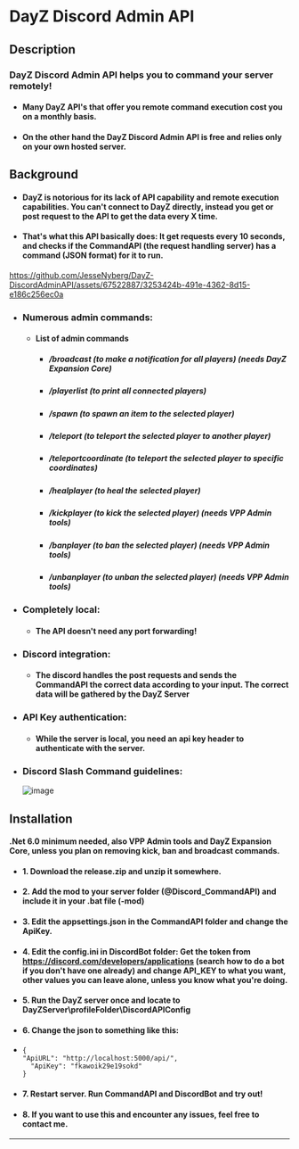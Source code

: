 # DayZ Discord Admin API


## Description
### **DayZ Discord Admin API helps you to command your server remotely!**

- #### Many DayZ API's that offer you remote command execution cost you on a monthly basis.
- #### On the other hand the DayZ Discord Admin API is free and relies only on your own hosted server.

## Background
  - #### DayZ is notorious for its lack of API capability and remote execution capabilities. You can't connect to DayZ directly, instead you get or post request to the API to get the data every X time.
  - #### That's what this API basically does: It get requests every 10 seconds, and checks if the CommandAPI (the request handling server) has a command (JSON format) for it to run.


https://github.com/JesseNyberg/DayZ-DiscordAdminAPI/assets/67522887/3253424b-491e-4362-8d15-e186c256ec0a



- ### **Numerous admin commands**: 
  - #### List of admin commands
    - #####  /broadcast (to make a notification for all players) (needs DayZ Expansion Core)
    - #####  /playerlist (to print all connected players)
    - #####  /spawn (to spawn an item to the selected player)
    - #####  /teleport (to teleport the selected player to another player)
    - #####  /teleportcoordinate (to teleport the selected player to specific coordinates)
    - #####  /healplayer (to heal the selected player)
    - #####  /kickplayer (to kick the selected player) (needs VPP Admin tools)
    - #####  /banplayer (to ban the selected player) (needs VPP Admin tools)
    - #####  /unbanplayer (to unban the selected player) (needs VPP Admin tools)
    
- ### **Completely local**: 
  - #### The API doesn't need any port forwarding!
 
- ### **Discord integration**: 
  - #### The discord handles the post requests and sends the CommandAPI the correct data according to your input. The correct data will be gathered by the DayZ Server

- ### **API Key authentication**:
  - #### While the server is local, you need an api key header to authenticate with the server.

- ### **Discord Slash Command guidelines**:
     ![image](https://github.com/JesseNyberg/DayZ-DiscordAdminAPI/assets/67522887/e3160e3d-d1ff-4ac4-8904-66070500cbba)


## Installation
#### .Net 6.0 minimum needed, also VPP Admin tools and DayZ Expansion Core, unless you plan on removing kick, ban and broadcast commands.
  - #### 1. Download the release.zip and unzip it somewhere.
  - #### 2. Add the mod to your server folder (@Discord_CommandAPI) and include it in your .bat file (-mod)
  - #### 3. Edit the appsettings.json in the CommandAPI folder and change the ApiKey.
  - #### 4. Edit the config.ini in DiscordBot folder: Get the token from https://discord.com/developers/applications (search how to do a bot if you don't have one already) and change API_KEY to what you want, other values you can leave alone, unless you know what you're doing.
  - #### 5. Run the DayZ server once and locate to DayZServer\profileFolder\DiscordAPIConfig
  - #### 6. Change the json to something like this:
  - ```
    {
    "ApiURL": "http://localhost:5000/api/",
	  "ApiKey": "fkawoik29e19sokd"
    }
    ```
  - #### 7. Restart server. Run CommandAPI and DiscordBot and try out!
  - #### 8. If you want to use this and encounter any issues, feel free to contact me.
---

